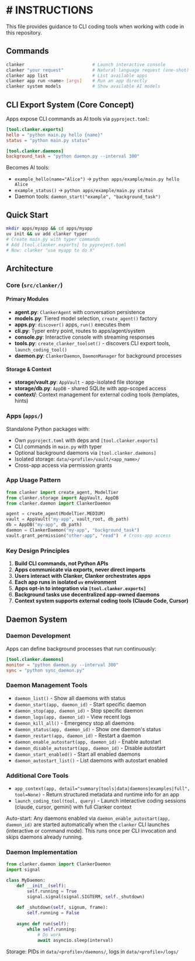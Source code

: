 # # INSTRUCTIONS

This file provides guidance to CLI coding tools when working with code in this repository.

## Commands

```bash
clanker                          # Launch interactive console
clanker "your request"           # Natural language request (one-shot)
clanker app list                 # List available apps
clanker app run <name> [args]    # Run an app directly
clanker system models            # Show available AI models
```

## CLI Export System (Core Concept)

Apps expose CLI commands as AI tools via `pyproject.toml`:

```toml
[tool.clanker.exports]
hello = "python main.py hello {name}"
status = "python main.py status"

[tool.clanker.daemons]
background_task = "python daemon.py --interval 300"
```

Becomes AI tools:
- `example_hello(name="Alice")` → `python apps/example/main.py hello Alice`
- `example_status()` → `python apps/example/main.py status`
- Daemon tools: `daemon_start("example", "background_task")`

## Quick Start
```bash
mkdir apps/myapp && cd apps/myapp
uv init && uv add clanker typer
# Create main.py with typer commands
# Add [tool.clanker.exports] to pyproject.toml
# Now: clanker "use myapp to do X"
```

## Architecture

### Core (`src/clanker/`)

#### Primary Modules
- **agent.py**: `ClankerAgent` with conversation persistence
- **models.py**: Tiered model selection, `create_agent()` factory
- **apps.py**: `discover()` apps, `run()` executes them
- **cli.py**: Typer entry point, routes to apps/agent/system
- **console.py**: Interactive console with streaming responses
- **tools.py**: `create_clanker_toolset()` - discovers CLI export tools, `launch_coding_tool()`
- **daemon.py**: `ClankerDaemon`, `DaemonManager` for background processes

#### Storage & Context
- **storage/vault.py**: `AppVault` - app-isolated file storage
- **storage/db.py**: `AppDB` - shared SQLite with app-scoped access
- **context/**: Context management for external coding tools (templates, hints)

### Apps (`apps/`)
Standalone Python packages with:
- Own `pyproject.toml` with deps and `[tool.clanker.exports]`
- CLI commands in `main.py` with typer
- Optional background daemons via `[tool.clanker.daemons]`
- Isolated storage: `data/<profile>/vault/<app_name>/`
- Cross-app access via permission grants

### App Usage Pattern
```python
from clanker import create_agent, ModelTier
from clanker.storage import AppVault, AppDB
from clanker.daemon import ClankerDaemon

agent = create_agent(ModelTier.MEDIUM)
vault = AppVault("my-app", vault_root, db_path)
db = AppDB("my-app", db_path)
daemon = ClankerDaemon("my-app", "background_task")
vault.grant_permission("other-app", "read")  # Cross-app access
```

### Key Design Principles

1. **Build CLI commands, not Python APIs**
2. **Apps communicate via exports, never direct imports**
3. **Users interact with Clanker, Clanker orchestrates apps**
4. **Each app runs in isolated `uv` environment**
5. **Apps opt-in to integration via `[tool.clanker.exports]`**
6. **Background tasks use decentralized app-owned daemons**
7. **Context system supports external coding tools (Claude Code, Cursor)**

## Daemon System

### Daemon Development
Apps can define background processes that run continuously:

```toml
[tool.clanker.daemons]
monitor = "python daemon.py --interval 300"
sync = "python sync_daemon.py"
```

### Daemon Management Tools
- `daemon_list()` - Show all daemons with status
- `daemon_start(app, daemon_id)` - Start specific daemon
- `daemon_stop(app, daemon_id)` - Stop specific daemon
- `daemon_logs(app, daemon_id)` - View recent logs
- `daemon_kill_all()` - Emergency stop all daemons
- `daemon_status(app, daemon_id)` - Show one daemon's status
- `daemon_restart(app, daemon_id)` - Restart a daemon
- `daemon_enable_autostart(app, daemon_id)` - Enable autostart
- `daemon_disable_autostart(app, daemon_id)` - Disable autostart
- `daemon_start_enabled()` - Start all enabled daemons
- `daemon_autostart_list()` - List daemons with autostart enabled

### Additional Core Tools
- `app_context(app, detail="summary|tools|data|daemons|examples|full", tool=None)` - Return structured metadata and runtime info for an app
- `launch_coding_tool(tool, query)` - Launch interactive coding sessions (claude, cursor, gemini) with full Clanker context

Auto-start: Any daemons enabled via `daemon_enable_autostart(app, daemon_id)` are started automatically when the `clanker` CLI launches (interactive or command mode). This runs once per CLI invocation and skips daemons already running.

### Daemon Implementation
```python
from clanker.daemon import ClankerDaemon
import signal

class MyDaemon:
    def __init__(self):
        self.running = True
        signal.signal(signal.SIGTERM, self._shutdown)
        
    def _shutdown(self, signum, frame):
        self.running = False
        
    async def run(self):
        while self.running:
            # Do work
            await asyncio.sleep(interval)
```

Storage: PIDs in `data/<profile>/daemons/`, logs in `data/<profile>/logs/`
